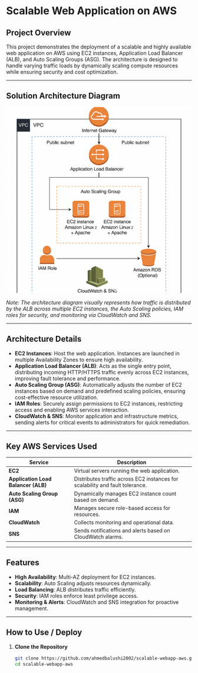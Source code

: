 # Scalable Web Application on AWS

## Project Overview
This project demonstrates the deployment of a scalable and highly available web application on AWS using EC2 instances, Application Load Balancer (ALB), and Auto Scaling Groups (ASG). The architecture is designed to handle varying traffic loads by dynamically scaling compute resources while ensuring security and cost optimization.

---

## Solution Architecture Diagram

![Solution Architecture Diagram](architecture-diagram.png)

*Note: The architecture diagram visually represents how traffic is distributed by the ALB across multiple EC2 instances, the Auto Scaling policies, IAM roles for security, and monitoring via CloudWatch and SNS.*

---

## Architecture Details

- **EC2 Instances**: Host the web application. Instances are launched in multiple Availability Zones to ensure high availability.
- **Application Load Balancer (ALB)**: Acts as the single entry point, distributing incoming HTTP/HTTPS traffic evenly across EC2 instances, improving fault tolerance and performance.
- **Auto Scaling Group (ASG)**: Automatically adjusts the number of EC2 instances based on demand and predefined scaling policies, ensuring cost-effective resource utilization.
- **IAM Roles**: Securely assign permissions to EC2 instances, restricting access and enabling AWS services interaction.
- **CloudWatch & SNS**: Monitor application and infrastructure metrics, sending alerts for critical events to administrators for quick remediation.

---

## Key AWS Services Used

| Service                | Description                                                  |
|------------------------|--------------------------------------------------------------|
| **EC2**                | Virtual servers running the web application.                 |
| **Application Load Balancer (ALB)** | Distributes traffic across EC2 instances for scalability and fault tolerance. |
| **Auto Scaling Group (ASG)**       | Dynamically manages EC2 instance count based on demand.          |
| **IAM**                 | Manages secure role-based access for resources.             |
| **CloudWatch**          | Collects monitoring and operational data.                    |
| **SNS**                 | Sends notifications and alerts based on CloudWatch alarms.  |

---

## Features

- **High Availability**: Multi-AZ deployment for EC2 instances.
- **Scalability**: Auto Scaling adjusts resources dynamically.
- **Load Balancing**: ALB distributes traffic efficiently.
- **Security**: IAM roles enforce least privilege access.
- **Monitoring & Alerts**: CloudWatch and SNS integration for proactive management.

---

## How to Use / Deploy

1. **Clone the Repository**
   ```bash
   git clone https://github.com/ahmedbalushi2002/scalable-webapp-aws.git
   cd scalable-webapp-aws
